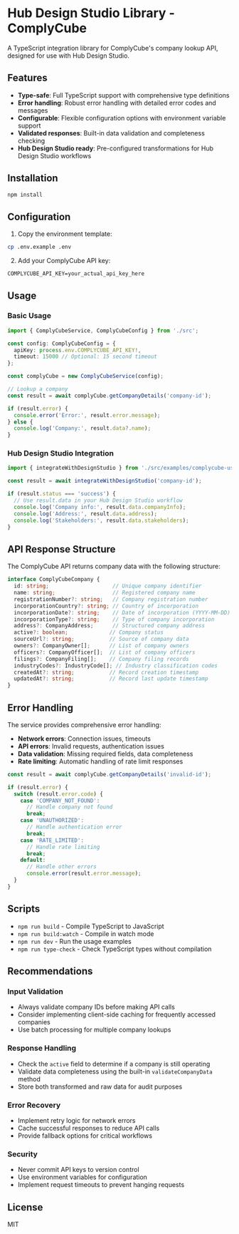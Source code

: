 # Hub Design Studio Library - ComplyCube

A TypeScript integration library for ComplyCube's company lookup API, designed for use with Hub Design Studio.

## Features

- **Type-safe**: Full TypeScript support with comprehensive type definitions
- **Error handling**: Robust error handling with detailed error codes and messages
- **Configurable**: Flexible configuration options with environment variable support
- **Validated responses**: Built-in data validation and completeness checking
- **Hub Design Studio ready**: Pre-configured transformations for Hub Design Studio workflows

## Installation

```bash
npm install
```

## Configuration

1. Copy the environment template:
```bash
cp .env.example .env
```

2. Add your ComplyCube API key:
```env
COMPLYCUBE_API_KEY=your_actual_api_key_here
```

## Usage

### Basic Usage

```typescript
import { ComplyCubeService, ComplyCubeConfig } from './src';

const config: ComplyCubeConfig = {
  apiKey: process.env.COMPLYCUBE_API_KEY!,
  timeout: 15000 // Optional: 15 second timeout
};

const complyCube = new ComplyCubeService(config);

// Lookup a company
const result = await complyCube.getCompanyDetails('company-id');

if (result.error) {
  console.error('Error:', result.error.message);
} else {
  console.log('Company:', result.data?.name);
}
```

### Hub Design Studio Integration

```typescript
import { integrateWithDesignStudio } from './src/examples/complycube-usage';

const result = await integrateWithDesignStudio('company-id');

if (result.status === 'success') {
  // Use result.data in your Hub Design Studio workflow
  console.log('Company info:', result.data.companyInfo);
  console.log('Address:', result.data.address);
  console.log('Stakeholders:', result.data.stakeholders);
}
```

## API Response Structure

The ComplyCube API returns company data with the following structure:

```typescript
interface ComplyCubeCompany {
  id: string;                    // Unique company identifier
  name: string;                  // Registered company name
  registrationNumber?: string;   // Company registration number
  incorporationCountry?: string; // Country of incorporation
  incorporationDate?: string;    // Date of incorporation (YYYY-MM-DD)
  incorporationType?: string;    // Type of company incorporation
  address?: CompanyAddress;      // Structured company address
  active?: boolean;             // Company status
  sourceUrl?: string;           // Source of company data
  owners?: CompanyOwner[];      // List of company owners
  officers?: CompanyOfficer[];  // List of company officers
  filings?: CompanyFiling[];    // Company filing records
  industryCodes?: IndustryCode[]; // Industry classification codes
  createdAt?: string;           // Record creation timestamp
  updatedAt?: string;           // Record last update timestamp
}
```

## Error Handling

The service provides comprehensive error handling:

- **Network errors**: Connection issues, timeouts
- **API errors**: Invalid requests, authentication issues
- **Data validation**: Missing required fields, data completeness
- **Rate limiting**: Automatic handling of rate limit responses

```typescript
const result = await complyCube.getCompanyDetails('invalid-id');

if (result.error) {
  switch (result.error.code) {
    case 'COMPANY_NOT_FOUND':
      // Handle company not found
      break;
    case 'UNAUTHORIZED':
      // Handle authentication error
      break;
    case 'RATE_LIMITED':
      // Handle rate limiting
      break;
    default:
      // Handle other errors
      console.error(result.error.message);
  }
}
```

## Scripts

- `npm run build` - Compile TypeScript to JavaScript
- `npm run build:watch` - Compile in watch mode
- `npm run dev` - Run the usage examples
- `npm run type-check` - Check TypeScript types without compilation

## Recommendations

### Input Validation
- Always validate company IDs before making API calls
- Consider implementing client-side caching for frequently accessed companies
- Use batch processing for multiple company lookups

### Response Handling
- Check the `active` field to determine if a company is still operating
- Validate data completeness using the built-in `validateCompanyData` method
- Store both transformed and raw data for audit purposes

### Error Recovery
- Implement retry logic for network errors
- Cache successful responses to reduce API calls
- Provide fallback options for critical workflows

### Security
- Never commit API keys to version control
- Use environment variables for configuration
- Implement request timeouts to prevent hanging requests

## License

MIT
